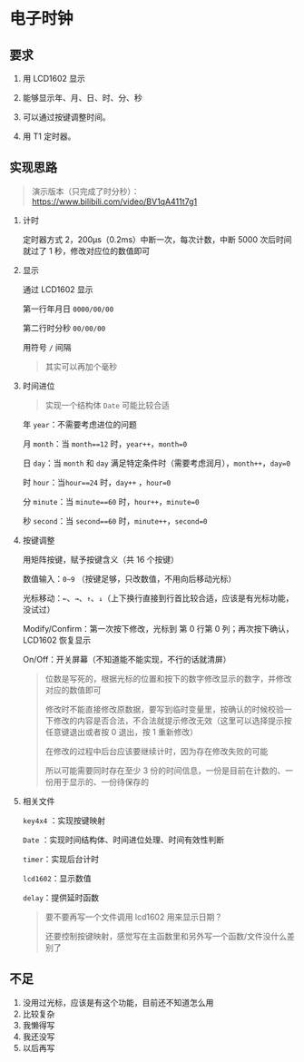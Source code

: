 # 电子时钟

## 要求

1. 用 LCD1602 显示

2. 能够显示年、月、日、时、分、秒

3. 可以通过按键调整时间。
4. 用 T1 定时器。

## 实现思路

> 演示版本（只完成了时分秒）：https://www.bilibili.com/video/BV1qA411t7g1

1. 计时

   定时器方式 2，200μs（0.2ms）中断一次，每次计数，中断 5000 次后时间就过了 1 秒，修改对应位的数值即可

2. 显示

   通过 LCD1602 显示

   第一行年月日 `0000/00/00`

   第二行时分秒 `00/00/00`

   用符号 `/` 间隔

   > 其实可以再加个毫秒

3. 时间进位

   > 实现一个结构体 `Date` 可能比较合适

   年 `year`：不需要考虑进位的问题

   月 `month`：当 `month==12` 时，`year++`，`month=0`

   日 `day`：当 `month` 和 `day` 满足特定条件时（需要考虑润月），`month++`，`day=0` 

   时 `hour`：当`hour==24` 时，`day++` ，`hour=0`

   分 `minute`：当 `minute==60` 时，`hour++`，`minute=0`

   秒 `second`：当 `second==60` 时，`minute++`，`second=0`

4. 按键调整

   用矩阵按键，赋予按键含义（共 16 个按键）

   数值输入：`0~9` （按键足够，只改数值，不用向后移动光标）

   光标移动：`←`、`→`、`↑`、`↓`（上下换行直接到行首比较合适，应该是有光标功能，没试过）

   Modify/Confirm：第一次按下修改，光标到 第 0 行第 0 列；再次按下确认，LCD1602 恢复显示

   On/Off：开关屏幕（不知道能不能实现，不行的话就清屏）

   > 位数是写死的，根据光标的位置和按下的数字修改显示的数字，并修改对应的数值即可
   >
   > 修改时不能直接修改原数据，要写到临时变量里，按确认的时候校验一下修改的内容是否合法，不合法就提示修改无效（这里可以选择提示按任意键退出或者按 0 退出，按 1 重新修改）
   >
   > 在修改的过程中后台应该要继续计时，因为存在修改失败的可能
   >
   > 所以可能需要同时存在至少 3 份的时间信息，一份是目前在计数的、一份用于显示的、一份待保存的

5. 相关文件

   `key4x4` ：实现按键映射

   `Date` ：实现时间结构体、时间进位处理、时间有效性判断

   `timer`：实现后台计时

   `lcd1602`：显示数值

   `delay`：提供延时函数

   > 要不要再写一个文件调用 lcd1602 用来显示日期？
   >
   > 还要控制按键映射，感觉写在主函数里和另外写一个函数/文件没什么差别了

## 不足

1. 没用过光标，应该是有这个功能，目前还不知道怎么用
2. 比较复杂
3. 我懒得写
4. 我还没写
5. 以后再写